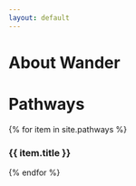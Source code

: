 ```yaml
---
layout: default
---
```


# About Wander
# Pathways
{% for item in site.pathways %}
### {{ item.title }}
{% endfor %}